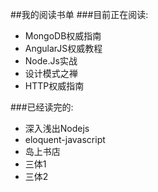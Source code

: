 ##我的阅读书单
###目前正在阅读:
  *  MongoDB权威指南
  *  AngularJS权威教程
  *  Node.Js实战
  *  设计模式之禅  
  *  HTTP权威指南  

###已经读完的:
  *  深入浅出Nodejs
  *  eloquent-javascript
  *  岛上书店
  *  三体1
  *  三体2

